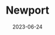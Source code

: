 ---
title: "Newport"
type: city
county:
  - Washington County
date: 2023-06-24
hashtag: newport
state:
  - Minnesota
tags:
  - city
---